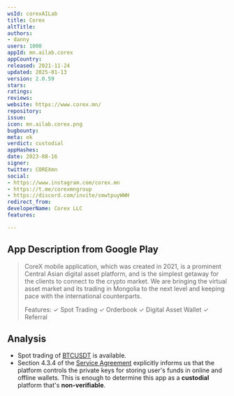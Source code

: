 ```yaml
---
wsId: corexAILab
title: Corex
altTitle: 
authors:
- danny
users: 1000
appId: mn.ailab.corex
appCountry: 
released: 2021-11-24
updated: 2025-01-13
version: 2.0.59
stars: 
ratings: 
reviews: 
website: https://www.corex.mn/
repository: 
issue: 
icon: mn.ailab.corex.png
bugbounty: 
meta: ok
verdict: custodial
appHashes: 
date: 2023-08-16
signer: 
twitter: COREXmn
social:
- https://www.instagram.com/corex.mn
- https://t.me/corexmngroup
- https://discord.com/invite/smwtpuyWWH
redirect_from: 
developerName: Corex LLC
features: 

---
```


## App Description from Google Play

> CoreX mobile application, which was created in 2021, is a prominent Central Asian digital asset platform, and is the simplest getaway for the clients to connect to the crypto market. We are bringing the virtual asset market and its trading in Mongolia to the next level and keeping pace with the international counterparts.
>
> Features:
> ✓ Spot Trading
> ✓ Orderbook
> ✓ Digital Asset Wallet
> ✓ Referral

## Analysis 

- Spot trading of [BTCUSDT](https://www.corex.mn/trading/btcusdt) is available.
- Section 4.3.4 of the [Service Agreement](https://www.corex.mn/service-agreement) explicitly informs us that the platform controls the private keys for storing user's funds in online and offline wallets. This is enough to determine this app as a **custodial** platform that's **non-verifiable**.
